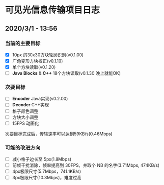 # 可见光信息传输项目日志
## 2020/3/1 - 13:56
### 当前的主要目标
- [x] 10px 的30x30方块轮廓识别(v0.1.00)
- [x] 广角变形方块校正(v0.1.10)
- [x] 单个方块读取(v0.1.20)
- [ ] **Java Blocks** & **C++** 18个方块读取(v0.1.30 晚上就能OK)
### 次要目标
- [ ] **Encoder** Java实现(v0.2.00)
- [ ] **Decoder** C++实现
- [ ] 格子颜色调整
- [ ] 方块大小调整
- [ ] 15FPS 动画化

次要目标完成后，传输速率可以达到59KB/s(0.46Mbps)
### 可能的改进方向
- [ ] 减小格子边长至 5px(1.8Mbps)
- [ ] 前帧干扰消除，帧率提高到 30FPS，并取个 NB 的名字(3.71Mbps, 474KB/s)
- [ ] 4px极限尺寸(5.7Mbps，741.1KB/s)
- [ ] 3px极限尺寸(10.3Mbps)，难度过高
